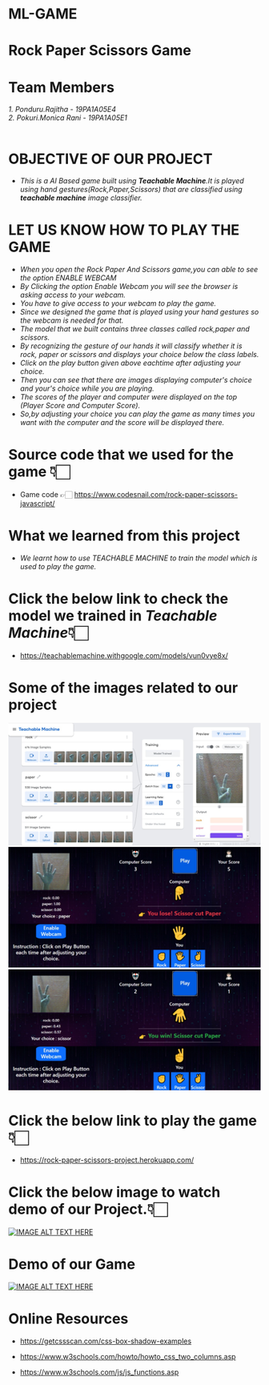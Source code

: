 # ML-GAME

 # Rock Paper Scissors Game


 #  Team Members
 *1. Ponduru.Rajitha    - 19PA1A05E4*\
 *2. Pokuri.Monica Rani - 19PA1A05E1*
 <br></br>
 
 # OBJECTIVE OF OUR PROJECT
 
 * <i> This is a AI Based game built using <b>Teachable Machine</b>.It is played using hand gestures(Rock,Paper,Scissors)
  that are classified using <b>teachable machine</b> image classifier.</i>
  
 
  
 # LET US KNOW HOW TO PLAY THE GAME
  
*  <i> When you open the *Rock Paper And Scissors* game,you can able to see the option *ENABLE WEBCAM*</i>
*  <i> By Clicking the option *Enable Webcam* you will see the browser is asking access to your webcam.</i>
*  <i> You have to give access to your webcam to play the game.</i>
*  <i> Since we designed the game that is played using your *hand gestures* so the webcam is needed for that.</i>
*  <i> The model that we built contains three classes called *rock,paper and scissors*.</i>
*  <i> By recognizing the *gesture* of our hands it will classify whether it is *rock, paper or scissors* and displays            your choice below the class labels. </i>
*  <i> Click on the play button given above eachtime  after adjusting your choice.</i>
*  <i>Then you can see that there are images displaying *computer's choice* and *your's choice* while you are playing.</i>
*  <i> The scores of the *player* and *computer* were displayed on the top (Player Score and Computer Score).</i>
*  <i> So,by adjusting your choice you can play the game as many times you want with the computer and the score will be        displayed there. </i>
  
  
  
  
  # Source code that we used for the game 👇🏻
  
  * Game code  👉🏻 https://www.codesnail.com/rock-paper-scissors-javascript/
  
 
   # What we learned from this project
   
  
  * <i>We learnt how to use *TEACHABLE MACHINE* to train the model which is used to play the game.</i>
  
   # Click the below link to check the model we trained in *Teachable Machine*👇🏻
  
  * https://teachablemachine.withgoogle.com/models/vun0vye8x/
  
  
   # Some of the images related to our project
   
   ![Game](https://github.com/monicarani/ML-GAME/blob/main/Image1.jpeg)
   ![Game](https://github.com/monicarani/ML-GAME/blob/main/Image2.jpeg)
   ![Game](https://github.com/monicarani/ML-GAME/blob/main/Image3.jpeg)
  
  
  
  
  
   # Click the below link to play the game 👇🏻
   
  * https://rock-paper-scissors-project.herokuapp.com/
  
  
  
  
   # Click the below image to watch demo of our Project.👇🏻
  
  
   [![IMAGE ALT TEXT HERE](https://img.youtube.com/vi/1pW2zvYXcGs/0.jpg)](https://www.youtube.com/watch?v=1pW2zvYXcGs)
  
  
   # Demo of our Game
    
   [![IMAGE ALT TEXT HERE](https://img.youtube.com/vi/US_z7y_o3KI/0.jpg)](https://www.youtube.com/watch?v=US_z7y_o3KI)
  
  
   # Online Resources
 
  * https://getcssscan.com/css-box-shadow-examples
  
  * https://www.w3schools.com/howto/howto_css_two_columns.asp
  
  * https://www.w3schools.com/js/js_functions.asp
